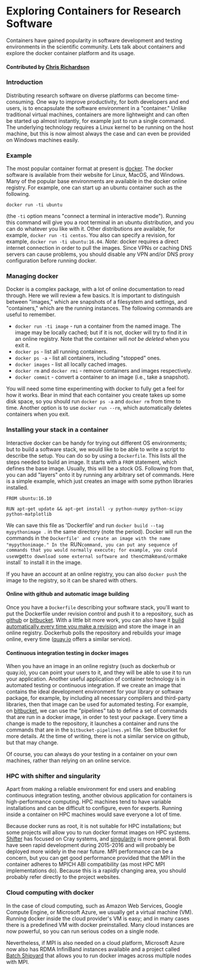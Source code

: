# Exploring Containers for Research Software

Containers have gained popularity in software development and testing environments in the scientific community. Lets talk about containers and explore the docker container platform and its usage.

#### Contributed by [Chris Richardson](https://github.com/chrisrichardson)

### Introduction

Distributing research software on diverse platforms can become time-consuming. One way to improve productivity, for both developers and end users, is to encapsulate the software environment in a "container." Unlike traditional virtual machines, containers are more lightweight and can often be started up almost instantly, for example just to run a single command. The underlying technology requires a Linux kernel to be running on the host machine, but this is now almost always the case and can even be provided on Windows machines easily.

### Example

The most popular container format at present is [docker](https://www.docker.com). The docker software is available from their website for Linux, MacOS, and Windows.
Many of the popular base environments are available in the docker online registry. For example, one can start up an ubuntu container such as the following.

```
docker run -ti ubuntu
```
(the `-ti` option means "connect a terminal in interactive mode"). Running this command will give you a root terminal in an
ubuntu distribution, and you can do whatever you like with it. Other distributions are available, for example, `docker run -ti centos`. You also can specify a revision, for example, `docker run -ti ubuntu:16.04`. *Note*: docker requires a direct internet connection in order to pull the images. Since VPNs or caching DNS servers can cause problems, you should disable any VPN and/or DNS proxy configuration before running docker.

### Managing docker

Docker is a complex package, with  a lot of online documentation to read through. Here we will review a few basics. It is important to distinguish between "images," which are snapshots of a filesystem and settings, and "containers," which are the running instances. The following commands are useful to remember.

- `docker run -ti image` - run a container from the named image. The image may be locally cached; but if it is not, docker will try to find it in an online registry. Note that the container will *not be deleted* when you exit it.
- `docker ps` - list all running containers.
- `docker ps -a` - list all containers, including "stopped" ones.
- `docker images` - list all locally cached images.
- `docker rm` and `docker rmi` - remove containers and images respectively.
- `docker commit` - convert a container to an image (i.e., take a snapshot).

You will need some time experimenting with docker to fully get a feel for how it works. Bear in mind that each container you create takes up some disk space, so you should run `docker ps -a` and `docker rm` from time to time. Another option is to use
`docker run --rm`, which automatically deletes containers when you exit.

### Installing your stack in a container

Interactive docker can be handy for trying out different OS environments; but to build a software stack, we
would like to be able to write a script to describe the setup. You can do so by using a `Dockerfile`. This lists all the steps needed to build an image. It starts with a `FROM` statement, which defines the base image. Usually, this will be a stock OS. Following from that, you can add "layers" onto it by running any arbitrary set of commands. Here is a simple example, which just creates an image with some python libraries installed.
```
FROM ubuntu:16.10

RUN apt-get update && apt-get install -y python-numpy python-scipy python-matplotlib

```
We can save this file as 'Dockerfile' and run `docker build --tag mypythonimage .` in the same directory (note the period). Docker will run the commands in the `Dockerfile' and create an image with the name "mypythonimage." In the `RUN` command, you can put any sequence of commands that you would normally execute; for example, you could use `wget` to download some external software and then `cmake` and/or `make install` to install it in the image.

If you have an account at an online registry, you can also `docker push` the image to the registry, so it can be shared with others.

#### Online with github and automatic image building

Once you have a `Dockerfile` describing your software stack, you'll want to put the Dockerfile under revision control and push it to a repository, such as [github](https://github.com) or [bitbucket](https://bitbucket.org). With a little bit more work, you can also have it [build automatically every time you make a revision](https://docs.docker.com/docker-hub/builds/) and store the image in an online registry. Dockerhub polls the repository and rebuilds your image online, every time ([quay.io](https://quay.io) offers a similar service).

#### Continuous integration testing in docker images

When you have an image in an online registry (such as dockerhub or quay.io), you can point your users to it, and they will
be able to use it to run your application. Another useful application of container technology is in automated testing or continuous integration. If we create an image that contains the ideal development environment for your library or software package, for example, by including all necessary compilers and third-party libraries, then that image can be used for automated testing. For example, on [bitbucket](https://bitbucket.org), we can use the "pipelines" tab to define a set of commands that are run in a docker image, in order to test your package. Every time a change is made to the repository, it launches a container and runs the commands that are in the `bitbucket-pipelines.yml` file. See bitbucket for more details. At the time of writing, there is not a similar service on github, but that may change.

Of course, you can always  do your testing in a container on your own machines, rather than relying on an online service.

### HPC with shifter and singularity

Apart from making a reliable environment for end users and enabling continuous integration testing, another obvious application for containers is high-performance computing. HPC machines tend to have variable installations and can be difficult to configure, even for experts. Running inside a container on HPC machines would save everyone a lot of time.

Because docker runs as root, it is not suitable for HPC installations; but some projects will allow you to run docker format images on HPC systems. [Shifter](https://github.com/NERSC/shifter) has focused on Cray systems, and [singularity](https://singularity.lbl.gov) is more general. Both have seen rapid development during 2015-2016 and will probably be deployed more widely in the near future. MPI performance can be a concern, but you can get good performance provided that the MPI in the container adheres to MPICH ABI compatibility (as most HPC MPI implementations do). Because this is a rapidly changing area, you should probably refer directly to the project websites.

### Cloud computing with docker

In the case of cloud computing, such as Amazon Web Services, Google Compute Engine, or Microsoft Azure, we usually get a virtual machine (VM). Running docker inside the cloud provider's VM is easy; and in many cases there is a predefined VM with docker preinstalled. Many cloud instances are now powerful, so you can run serious codes on a single node.

Nevertheless, if MPI is also needed on a cloud platform, Microsoft Azure now also has RDMA InfiniBand instances available and a project called [Batch Shipyard](https://github.com/Azure/batch-shipyard) that allows you to run docker images across multiple nodes with MPI.

<!---
Publish: yes
Categories: development
Topics: release and deployment, cloud computing
Tags: bssw-article
Level: 2
Prerequisites: default
Aggregate: none
--->
